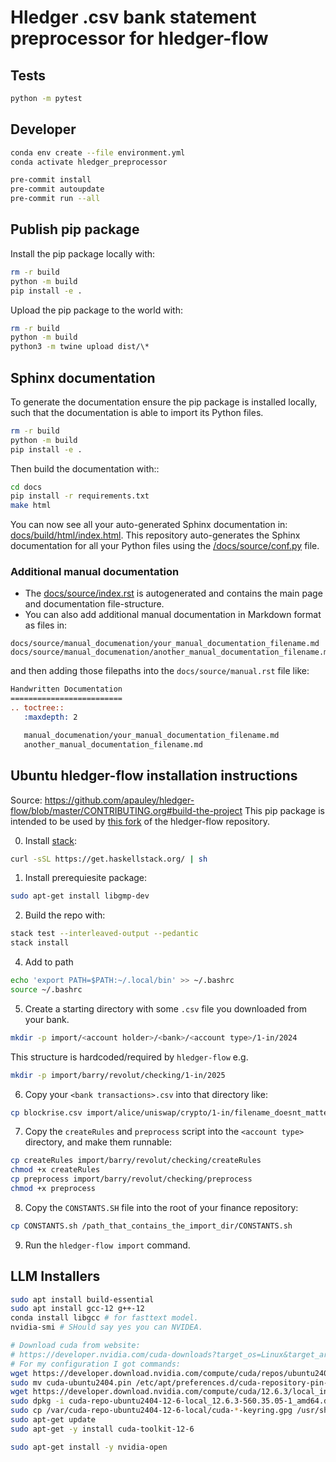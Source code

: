 # Hledger .csv bank statement preprocessor for hledger-flow

## Tests

```sh
python -m pytest
```

## Developer

```bash
conda env create --file environment.yml
conda activate hledger_preprocessor

pre-commit install
pre-commit autoupdate
pre-commit run --all
```

## Publish pip package

Install the pip package locally with:

```bash
rm -r build
python -m build
pip install -e .
```

Upload the pip package to the world with:

```bash
rm -r build
python -m build
python3 -m twine upload dist/\*
```

## Sphinx documentation

To generate the documentation ensure the pip package is installed locally, such
that the documentation is able to import its Python files.

```bash
rm -r build
python -m build
pip install -e .
```

Then build the documentation with::

```sh
cd docs
pip install -r requirements.txt
make html
```

You can now see all your auto-generated Sphinx documentation in:
[docs/build/html/index.html](docs/build/html/index.html). This repository
auto-generates the Sphinx documentation for all your Python files using the
[/docs/source/conf.py](/docs/source/conf.py) file.

### Additional manual documentation

- The [docs/source/index.rst](docs/source/index.rst) is autogenerated and
  contains the main page and documentation file-structure.
- You can also add additional manual documentation in Markdown format as files in:

```
docs/source/manual_documenation/your_manual_documentation_filename.md
docs/source/manual_documenation/another_manual_documentation_filename.md
```

and then adding those filepaths into the `docs/source/manual.rst` file like:

```rst
Handwritten Documentation
=========================
.. toctree::
   :maxdepth: 2

   manual_documenation/your_manual_documentation_filename.md
   another_manual_documentation_filename.md
```

## Ubuntu hledger-flow installation instructions

Source: https://github.com/apauley/hledger-flow/blob/master/CONTRIBUTING.org#build-the-project
This pip package is intended to be used by
[this fork](https://github.com/a-t-0/hledger-flow/) of the hledger-flow repository.

0. Install [stack](https://docs.haskellstack.org/en/stable/):

```sh
curl -sSL https://get.haskellstack.org/ | sh
```

1. Install prerequiesite package:

```sh
sudo apt-get install libgmp-dev
```

2. Build the repo with:

```sh
stack test --interleaved-output --pedantic
stack install
```

4. Add to path

```sh
echo 'export PATH=$PATH:~/.local/bin' >> ~/.bashrc
source ~/.bashrc
```

5. Create a starting directory with some `.csv` file you downloaded from your bank.

```sh
mkdir -p import/<account holder>/<bank>/<account type>/1-in/2024
```

This structure is hardcoded/required by `hledger-flow`
e.g.

```sh
mkdir -p import/barry/revolut/checking/1-in/2025
```

6. Copy your `<bank transactions>.csv` into that directory like:

```sh
cp blockrise.csv import/alice/uniswap/crypto/1-in/filename_doesnt_matter.csv
```

7. Copy the `createRules` and `preprocess` script into the `<account type>` directory, and make them runnable:

```sh
cp createRules import/barry/revolut/checking/createRules
chmod +x createRules
cp preprocess import/barry/revolut/checking/preprocess
chmod +x preprocess
```

8. Copy the `CONSTANTS.SH` file into the root of your finance repository:

```sh
cp CONSTANTS.sh /path_that_contains_the_import_dir/CONSTANTS.sh
```

9. Run the `hledger-flow import` command.

## LLM Installers

```sh
sudo apt install build-essential
sudo apt install gcc-12 g++-12
conda install libgcc # for fasttext model.
nvidia-smi # SHould say yes you can NVIDEA.

# Download cuda from website:
# https://developer.nvidia.com/cuda-downloads?target_os=Linux&target_arch=x86_64&Distribution=Ubuntu&target_version=24.04&target_type=deb_local
# For my configuration I got commands:
wget https://developer.download.nvidia.com/compute/cuda/repos/ubuntu2404/x86_64/cuda-ubuntu2404.pin
sudo mv cuda-ubuntu2404.pin /etc/apt/preferences.d/cuda-repository-pin-600
wget https://developer.download.nvidia.com/compute/cuda/12.6.3/local_installers/cuda-repo-ubuntu2404-12-6-local_12.6.3-560.35.05-1_amd64.deb
sudo dpkg -i cuda-repo-ubuntu2404-12-6-local_12.6.3-560.35.05-1_amd64.deb
sudo cp /var/cuda-repo-ubuntu2404-12-6-local/cuda-*-keyring.gpg /usr/share/keyrings/
sudo apt-get update
sudo apt-get -y install cuda-toolkit-12-6

sudo apt-get install -y nvidia-open
```
